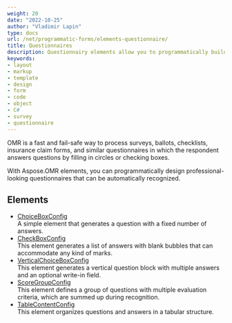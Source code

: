 ```yaml
---
weight: 20
date: "2022-10-25"
author: "Vladimir Lapin"
type: docs
url: /net/programmatic-forms/elements-questionnaire/
title: Questionnaires
description: Questionnairy elements allow you to programmatically build OMR-ready surveys, ballots, checklists, and similar forms.
keywords:
- layout
- markup
- template
- design
- form
- code
- object
- C#
- survey
- questionnaire
---
```


OMR is a fast and fail-safe way to process surveys, ballots, checklists, insurance claim forms, and similar questionnaires in which the respondent answers questions by filling in circles or checking boxes.

With Aspose.OMR elements, you can programmatically design professional-looking questionnaires that can be automatically recognized.

## Elements

- [ChoiceBoxConfig](/omr/net/programmatic-forms/choiceboxconfig/)  
  A simple element that generates a question with a fixed number of answers.
- [CheckBoxConfig](/omr/net/programmatic-forms/checkboxconfig/)  
  This element generates a list of answers with blank bubbles that can accommodate any kind of marks.
- [VerticalChoiceBoxConfig](/omr/net/programmatic-forms/verticalchoiceboxconfig/)  
  This element generates a vertical question block with multiple answers and an optional write-in field.
- [ScoreGroupConfig](/omr/net/programmatic-forms/scoregroupconfig/)  
  This element defines a group of questions with multiple evaluation criteria, which are summed up during recognition.
- [TableContentConfig](/omr/net/programmatic-forms/tableconfig/)  
  This element organizes questions and answers in a tabular structure.
